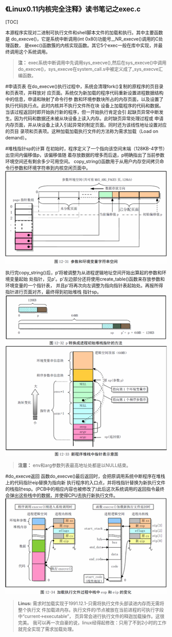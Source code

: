 《Linux0.11内核完全注释》读书笔记之exec.c
----------------------------------------------
[TOC]

本源程序实现对二进制可执行文件和shell脚本文件的加载和执行。其中主要函数是
do_execve()，它是系统中断调用(int 0x80)功能号__NR_execve()调用的C处理函数，
是exec()函数簇的内核实现函数。其它5个exec一般在库中实现，并最终调用这个系统调用。
>**注：** exec系统中断调用中先调用sys_execve(),然后在sys_execve()中调用
do_execve()，sys_execve在system_call.s中被定义成了_sys_execve汇编函数。

#申请页表
在do_execve()执行过程中，系统会清理fork()复制的原程序的页目录和页表项，并释放对
应页面。系统仅为新加载的程序代码重新设置进程数据结构中的信息，申请和映射了命令行参
数和环境参数块所占的内存页面，以及设置了执行代码执行点。此时内核并不执行文件所在块
设备上加载程序的代码和数据。当该过程返回时即开始执行新的程序，但一开始执行肯定会引
起缺页异常中断发生。因为代码和数据还未被从块设备上读入内存。此时缺页异常处理过程或
申请内存页面，并从块设备上读入引起异常的制定页面。同时还为该线性地址设置对应的页目
录项和页表项。这种加载加载执行文件的方法称为需求加载（Load on demand）。

#堆栈指针sp的计算
在初始时，程序定义了一个指向该空间末端（128KB-4字节）出空间内偏移值p，该偏移值随
着存放数据的增多而后退，p明确指出了当前参数环境空间还有剩余多少可用空间。
copy_string()函数用于从用户内存空间拷贝命令行参数和环境字符串到内核空闲页面中。
![](image/参数和环境变量字符串空间.png)

执行完copy_string()后，p‘将被调整为从进程逻辑地址空间开始出算起的参数和环境变量起始
处指针，见p'。p'左边部分还将使用create_table()函数来存放参数和环境变量的一个指针表，
并且p'将再次向左调整为指向指针表起始处。再报所得指针进行页面对齐，最终得到初始堆栈
指针sp。
![](image/p转换成进程初始堆栈指针的方法.png)
![](image/新程序堆栈中指针表示意图.png)
>**注意：** env和arg参数列表最高地址处都是以NULL结束。

#do_execve返回
函数do_execve()最后返回时，会把原调用系统中断程序在堆栈上的代码指针eip替换为指向新
执行程序的入口点，并将栈指针替换为新执行文件的栈指针esp。(PCB中的相应内容也被修改了)此后这次系统调用的返回指令最终会弹出这些栈中的数据，并使得CPU去执行新执行文件。
![](image/加载执行文件过程中栈中esp和eip的变化.png)

>**Linus:** 需求时加载实现于1991.12.1-只需将执行文件头部读进内存而无需将整个执行文
件加载进内存。执行文件的i节点被放在当前进程的可执行字段中“current->executable”，
页异常会进行执行文件的释迦加载操作。这很完美。
我可以再一次自豪的说，linux经得起修改：只用了不到2小时的工作就完全实现了需求加载处理。 